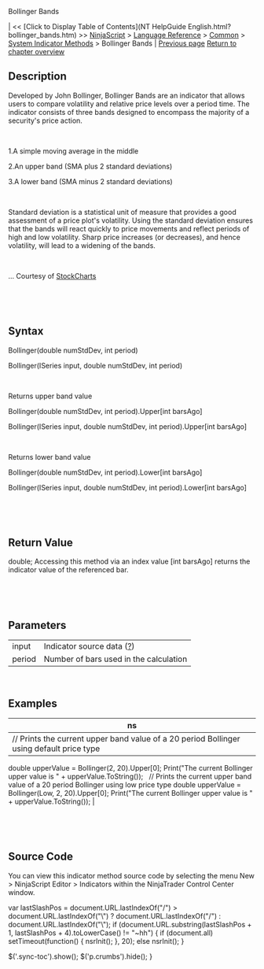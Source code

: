 ﻿










 


Bollinger Bands







| &lt;&lt; [Click to Display Table of Contents](NT HelpGuide English.html?bollinger_bands.htm) &gt;&gt;
 [NinjaScript](ninjascript.htm) &gt; [Language Reference](language_reference_wip.htm) &gt; [Common](common.htm) &gt; [System Indicator Methods](indicators.htm) &gt;
Bollinger Bands | [Previous page](block_volume.htm)
[Return to chapter overview](indicators.htm)










Description
-----------


Developed by John Bollinger, Bollinger Bands are an indicator that allows users to compare volatility and relative price levels over a period time. The indicator consists of three bands designed to encompass the majority of a security's price action. 


 


1.A simple moving average in the middle 

2.An upper band (SMA plus 2 standard deviations) 

3.A lower band (SMA minus 2 standard deviations)

 


Standard deviation is a statistical unit of measure that provides a good assessment of a price plot's volatility. Using the standard deviation ensures that the bands will react quickly to price movements and reflect periods of high and low volatility. Sharp price increases (or decreases), and hence volatility, will lead to a widening of the bands. 


 


... Courtesy of [StockCharts](http://stockcharts.com/education/IndicatorAnalysis/indic_Bbands.html)


 


 


Syntax
------


Bollinger(double numStdDev, int period)  

Bollinger(ISeries<double> input, double numStdDev, int period)


 


Returns upper band value  

Bollinger(double numStdDev, int period).Upper[int barsAgo]  

Bollinger(ISeries<double> input, double numStdDev, int period).Upper[int barsAgo]


 


Returns lower band value  

Bollinger(double numStdDev, int period).Lower[int barsAgo]  

Bollinger(ISeries<double> input, double numStdDev, int period).Lower[int barsAgo]


 


 


Return Value
------------


double; Accessing this method via an index value [int barsAgo] returns the indicator value of the referenced bar.


 


 


Parameters
----------




|  |  |
| --- | --- |
| input | Indicator source data ([?](valid_input_data_for_indicator.htm)) |
| period | Number of bars used in the calculation |



 



Examples
--------




| ns |
| --- |
| // Prints the current upper band value of a 20 period Bollinger using default price type
double upperValue = Bollinger(2, 20).Upper[0];
Print("The current Bollinger upper value is " + upperValue.ToString());
 
// Prints the current upper band value of a 20 period Bollinger using low price type
double upperValue = Bollinger(Low, 2, 20).Upper[0];
Print("The current Bollinger upper value is " + upperValue.ToString()); |



 


 


Source Code
-----------


You can view this indicator method source code by selecting the menu New &gt; NinjaScript Editor &gt; Indicators within the NinjaTrader Control Center window.





 
 var lastSlashPos = document.URL.lastIndexOf("/") &gt; document.URL.lastIndexOf("\\") ? document.URL.lastIndexOf("/") : document.URL.lastIndexOf("\\");
 if (document.URL.substring(lastSlashPos + 1, lastSlashPos + 4).toLowerCase() != "~hh") {
 if (document.all) setTimeout(function() {
 nsrInit();
 }, 20);
 else nsrInit();
 }
 
 
 $('.sync-toc').show();
 $('p.crumbs').hide();
 }
 
 
 



</double></double></double>